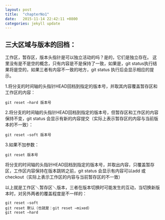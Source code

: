 ```yaml
---
layout: post
title:  "chapterNo1"
date:   2015-11-14 22:42:11 +0800
categories: jekyll update
---
```


## 三大区域与版本的回档：

工作区，暂存区，版本头指针是可以独立活动的吗？是的，它们是独立存在。
这里没有是不是空的概念，只有内容是不是保持了一致，如果是，git status执行结果将是空的，如果三者有内容不一致的地方，git status 执行后会显示相应的提示。

1.将分支的时间轴的头指针HEAD回档到指定的版本号，并取其内容覆盖暂存区和工作区的内容：

    git reset —hard 版本号

2.将分支的时间轴的头指针HEAD回档到指定的版本号，但暂存区和工作区的内容保持不变，git status 会显示有新的内容提交（实际上表示暂存区的内容与当前版本的不一致）：

    git reset —soft 版本号

3.如果不加参数：

    git reset 版本号		

将分支的时间轴的头指针HEAD回档到指定的版本号，并取出内容，只覆盖暂存区，工作区内容保持在版本跳转之前，git status 会显示有内容可以add  或 checkout（实际上表示工作区的内容与当前暂存区的不一致）

以上就是工作区＼暂存区＼版本，三者在版本切换时可能发生的互动，当切换新版本时，对另外两者的覆盖程度是不一样的：

    git reset —soft
	git reset 默认（也就是：git reset —mixed）
	git reset —hard
